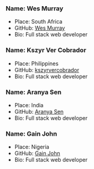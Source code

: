### Name: Wes Murray
- Place: South Africa
- GitHub: [Wes Murray](https://github.com/getwes)
- Bio: Full stack web developer

### Name: Kszyr Ver Cobrador
- Place: Philippines
- GitHub: [kszyrvercobrador](https://github.com/kszyrvercobrador)
- Bio: Full stack web developer

### Name: Aranya Sen
- Place: India
- GitHub: [Aranya Sen](https://github.com/senaranya)
- Bio: Full stack web developer

### Name: Gain John
- Place: Nigeria
- GitHub: [Gain John](https://github.com/dhaxor)
- Bio: Full stack web developer
